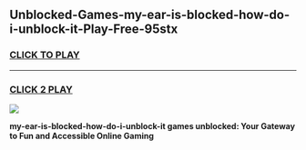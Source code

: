
## Unblocked-Games-my-ear-is-blocked-how-do-i-unblock-it-Play-Free-95stx
<h3>
<a href="https://premium76.site?title=my-ear-is-blocked-how-do-i-unblock-it&ref=21A">CLICK TO PLAY</a></h3>
<hr>

<h3>
<a href="https://premium76.site?title=my-ear-is-blocked-how-do-i-unblock-it&ref=21A">CLICK 2 PLAY</a>
  
</h3>

<a href="https://premium76.site?title=my-ear-is-blocked-how-do-i-unblock-it&ref=21A"><img src="https://clearcache.store/games.png"></a>


**my-ear-is-blocked-how-do-i-unblock-it games unblocked: Your Gateway to Fun and Accessible Online Gaming**
